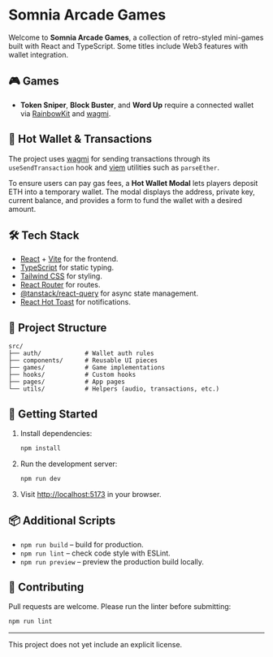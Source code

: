 # Somnia Arcade Games

Welcome to **Somnia Arcade Games**, a collection of retro-styled mini-games built with React and TypeScript. Some titles include Web3 features with wallet integration.

## 🎮 Games
- **Token Sniper**, **Block Buster**, and **Word Up** require a connected wallet via [RainbowKit](https://rainbowkit.com/) and [wagmi](https://wagmi.sh/).

## 🔗 Hot Wallet & Transactions
The project uses [wagmi](https://wagmi.sh/) for sending transactions through its `useSendTransaction` hook and [viem](https://viem.sh/) utilities such as `parseEther`.

To ensure users can pay gas fees, a **Hot Wallet Modal** lets players deposit ETH into a temporary wallet. The modal displays the address, private key, current balance, and provides a form to fund the wallet with a desired amount.

## 🛠️ Tech Stack
- [React](https://react.dev/) + [Vite](https://vitejs.dev/) for the frontend.
- [TypeScript](https://www.typescriptlang.org/) for static typing.
- [Tailwind CSS](https://tailwindcss.com/) for styling.
- [React Router](https://reactrouter.com/) for routes.
- [@tanstack/react-query](https://tanstack.com/query/latest) for async state management.
- [React Hot Toast](https://react-hot-toast.com/) for notifications.

## 📂 Project Structure
```
src/
├── auth/            # Wallet auth rules
├── components/      # Reusable UI pieces
├── games/           # Game implementations
├── hooks/           # Custom hooks
├── pages/           # App pages
└── utils/           # Helpers (audio, transactions, etc.)
```

## 🚀 Getting Started
1. Install dependencies:
   ```bash
   npm install
   ```
2. Run the development server:
   ```bash
   npm run dev
   ```
3. Visit [http://localhost:5173](http://localhost:5173) in your browser.

## 📦 Additional Scripts
- `npm run build` – build for production.
- `npm run lint` – check code style with ESLint.
- `npm run preview` – preview the production build locally.

## 🤝 Contributing
Pull requests are welcome. Please run the linter before submitting:
```bash
npm run lint
```

---
This project does not yet include an explicit license.